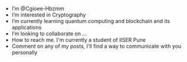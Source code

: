 - I’m @Cgioee-Hbzmm
- I’m interested in Cryptography
- I’m currently learning quantum computing and blockchain and its applications 
- I’m looking to collaborate on ...
- How to reach me. I'm currently a student of IISER Pune
- Comment on any of my posts, I'll find a way to communicate with you personally

<!---
Cgioee-Hbzmm/Cgioee-Hbzmm is a ✨ special ✨ repository because its `README.md` (this file) appears on your GitHub profile.
You can click the Preview link to take a look at your changes.
--->
